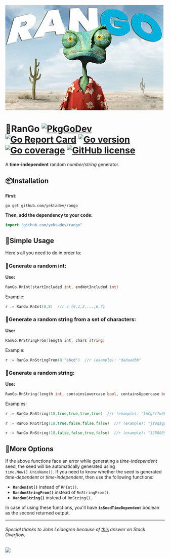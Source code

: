 [![RanGo Logo](https://raw.githubusercontent.com/YektaDev/RanGo/main/res/RanGo_small.jpg "RanGo!")](#)

# 🦎RanGo  [![PkgGoDev](https://pkg.go.dev/badge/github.com/yektadev/rango)](https://pkg.go.dev/github.com/yektadev/rango) [![Go Report Card](https://goreportcard.com/badge/github.com/yektadev/rango)](https://goreportcard.com/report/github.com/yektadev/rango) [![Go version](https://img.shields.io/badge/Go-v1.15-blue)](#) [![Go coverage](https://img.shields.io/badge/Go%20Coverage-85.9%25-brightgreen)](#) [![GitHub license](https://img.shields.io/badge/license-Apache%202-blueviolet)](#)
A **time-independent** random _number_/_string_ generator.

## 📦Installation
**First:**
```
go get github.com/yektadev/rango
```
**Then, add the dependency to your code:**
```go
import "github.com/yektadev/rango"
```

## 📝Simple Usage
Here's all you need to do in order to:

### 🔺Generate a random int:
**Use:**
```go
RanGo.RnInt(startIncluded int, endNotIncluded int)
```
Example:
```go
r := RanGo.RnInt(0,8)  //r ϵ {0,1,2,...,6,7}
```

### 🔺Generate a random string from a set of characters:
**Use:**
```go
RanGo.RnStringFrom(length int, chars string)
```
Example:
```go
r := RanGo.RnStringFrom(8,"abcd")  //r (example): "dadaadbb"
```

### 🔺Generate a random string:
**Use:**
```go
RanGo.RnString(length int, containsLowercase bool, containsUppercase bool, containsNumber bool, containsSpecial bool)
```
Examples:
```go
r := RanGo.RnString(18,true,true,true,true)  //r (example): "}WCg*(?w4P$<HS\jOb"
```
```go
r := RanGo.RnString(18,true,false,false,false)  //r (example): "jzoqagpchhsyhotvrj"
```
```go
r := RanGo.RnString(18,false,false,true,false)  //r (example): "325803510203358683"
```

## 🔧More Options
If the above functions face an error while generating a _time-independent_ seed, the seed will be automatically generated using ```time.Now().UnixNano()```. If you need to know whether the seed is generated _time-dependent_ or _time-independent_, then use the following functions:
* **```RandomInt()```** instead of ```RnInt()```.
* **```RandomStringFrom()```** instead of ```RnStringFrom()```.
* **```RandomString()```** instead of ```RnString()```.

In case of using these functions, you'll have **```isSeedTimeDependent```** boolean as the second returned output.

---

###### Special thanks to _John Leidegren_ because of [this](https://stackoverflow.com/a/54491783/6155559) answer on _Stack Overflow_.
[![](https://forthebadge.com/images/badges/it-works-why.svg)](#)

